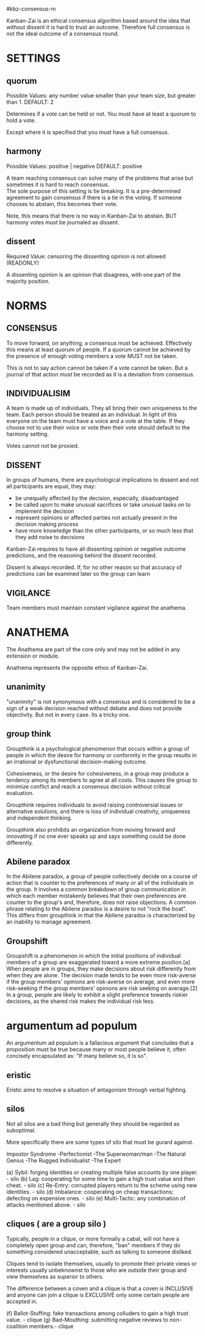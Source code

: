 #kbz-consensus-m

Kanban-Zai is an ethical consensus algorithm based around the idea that without dissent it is hard to trust an outcome.
Therefore full consensus is not the ideal outcome of a consensus round.


# SETTINGS


## quorum

Possible Values: any number value smaller than your team size, but greater than 1.  DEFAULT: 2

Determines if a vote can be held or not.  You must have at least a quorum to hold a vote.  

Except where it is specified that you must have a full consensus.


## harmony

Possible Values: positive | negative  DEFAULT: positive

A team reaching consensus can solve many  of the problems that arise but sometimes it is hard to reach consensus.  
The sole purpose of this setting is tie breaking.  It is a pre-determined agreement to gain consensus if there is a tie
in the voting.  If someone chooses to abstain, this becomes their vote.  

Note, this means that there is no way in Kanban-Zai to abstain. BUT harmony votes must be journaled as dissent.

## dissent

Required Value: censoring the dissenting opinion is not allowed (READONLY)

A dissenting opinion is an opinion that disagrees, with one part of the majority position.
 
    

# NORMS

## CONSENSUS

To move forward, on anything, a consensus must be achieved.  Effectively this means at least quorum of people.   If a 
quorum cannot be achieved by the presence of enough voting members a vote MUST not be taken. 

This is not to say action cannot be taken if a vote cannot be taken.  But a journal of that action must be recorded as
it is a deviation from consensus.

## INDIVIDUALISIM

A team is made up of individuals.  They all bring their own uniqueness to the team. Each person should be treated as an
individual.  In light of this everyone on the team must have a voice and a vote at the table. 
If they choose not to use their voice or vote then their vote should default to the harmony setting. 

Votes cannot not be proxied.

## DISSENT

In groups of humans, there are psychological implications to dissent and not all participants are equal, they may:

* be unequally affected by the decision, especially, disadvantaged
* be called upon to make unusual sacrifices or take unusual tasks on to implement the decision
* represent opinions or affected parties not actually present in the decision making process
* have more knowledge than the other participants, or so much less that they add noise to decisions

Kanban-Zai requires to have all dissenting opinion or negative outcome predictions, and the reasoning behind the dissent
recorded.

Dissent is always recorded.  If, for no other reason so that accuracy of predictions can be examined later so the group 
can learn

 


## VIGILANCE

Team members must maintain constant vigilance against the anathema.


# ANATHEMA

The Anathema are part of the core only and may not be added in any extension or module.  

Anathema represents the opposite ethos of Kanban-Zai.

## unanimity

"unanimity"  is not synonymous with a consensus and is considered to be a sign of a weak decision reached without
debate and does not provide objectivity.  But not in every case.  Its a tricky one.

 
## group think
Groupthink is a psychological phenomenon that occurs within a group of people in which the desire for harmony or 
conformity in the group results in an irrational or dysfunctional decision-making outcome. 

Cohesiveness, or the desire for cohesiveness, in a group may produce a tendency among its members to agree at all costs.
This causes the group to minimize conflict and reach a consensus decision without critical evaluation.

Groupthink requires individuals to avoid raising controversial issues or alternative solutions, and there is loss of
 individual creativity, uniqueness and independent thinking.
 
 Groupthink also prohibits an organization from moving forward and innovating if no one ever speaks up and says 
 something could be done differently.

## Abilene paradox
In the Abilene paradox, a group of people collectively decide on a course of action that is counter to the preferences 
of many or all of the individuals in the group. It involves a common breakdown of group communication in which
 each member mistakenly believes that their own preferences are counter to the group's and, therefore, does not raise 
 objections. A common phrase relating to the Abilene paradox is a desire to not "rock the boat". This differs from 
 groupthink in that the Abilene paradox is characterized by an inability to manage agreement.

## Groupshift
Groupshift is a phenomenon in which the initial positions of individual members of a group are exaggerated toward a 
more extreme position.[a] When people are in groups, they make decisions about risk differently from when they are
 alone. The decision made tends to be even more risk-averse if the group members' opinions are risk-averse on average, 
 and even more risk-seeking if the group members' opinions are risk seeking on average.[2] In a group, people are 
 likely to exhibit a slight preference towards riskier decisions, as the shared risk makes the individual risk less.

# argumentum ad populum
An argumentum ad populum is a fallacious argument that concludes that a proposition must be true because many or 
most people believe it, often concisely encapsulated as: "If many believe so, it is so".

## eristic
Eristic aims to resolve a situation of antagonism through verbal fighting.

## silos

Not all silos are a bad thing but generally they should be regarded as suboptimal.

More specifically there are some types of silo that must be gurard against.

Impostor Syndrome
    -Perfectionist
    -The Superwoman/man
    -The Natural Genius
    -The Rugged Individualist
    -The Expert


(a) Sybil: forging identities or creating multiple false accounts by one player. - silo
(b) Lag: cooperating for some time to gain a high trust value and then cheat. - silo
(c) Re-Entry: corrupted players return to the scheme using new identities. - silo
(d) Imbalance: cooperating on cheap transactions; defecting on expensive ones. - silo
(e) Multi-Tactic: any combination of attacks mentioned above. - silo

## cliques ( are a group silo )

Typically, people in a clique, or more formally a cabal, will not have a completely open group and can, therefore, "ban" 
members if they do something considered unacceptable, such as talking to someone disliked.
 
Cliques tend to isolate themselves, usually to promote their private views or interests usually unbeknownst to those 
who are outside their group and view themselves as superior to others.

The difference between a coven and a clique is that a coven is INCLUSIVE and anyone can join a clique is EXCLUSIVE
only some certain people are accepted in.


(f) Ballot-Stuffing: fake transactions among colluders to gain a high trust value. - clique
(g) Bad-Mouthing: submitting negative reviews to non-coalition members.- clique
